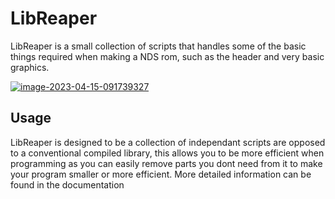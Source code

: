 # LibReaper
LibReaper is a small collection of scripts that handles some of the basic things required when making a NDS rom, such as the header and very basic graphics.

<a href="https://imgbb.com/"><img src="https://i.ibb.co/b1SscYT/image-2023-04-15-091739327.png" alt="image-2023-04-15-091739327" border="0"></a>

## Usage
LibReaper is designed to be a collection of independant scripts are opposed to a conventional compiled library, this allows you to be more efficient when programming as you can easily remove parts you dont need from it to make your program smaller or more efficient. More detailed information can be found in the documentation
